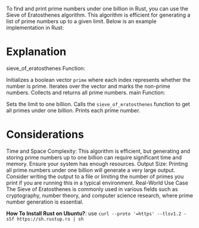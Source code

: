 To find and print prime numbers under one billion in Rust, you can use the Sieve of Eratosthenes algorithm. This algorithm is efficient for generating a list of prime numbers up to a given limit. Below is an example implementation in Rust:

# Explanation
sieve_of_eratosthenes Function:

Initializes a boolean vector `prime` where each index represents whether the number is prime.
Iterates over the vector and marks the non-prime numbers.
Collects and returns all prime numbers.
main Function:

Sets the limit to one billion.
Calls the `sieve_of_eratosthenes` function to get all primes under one billion.
Prints each prime number.

# Considerations

Time and Space Complexity: This algorithm is efficient, but generating and storing prime numbers up to one billion can require significant time and memory. Ensure your system has enough resources.
Output Size: Printing all prime numbers under one billion will generate a very large output. Consider writing the output to a file or limiting the number of primes you print if you are running this in a typical environment.
Real-World Use Case
The Sieve of Eratosthenes is commonly used in various fields such as cryptography, number theory, and computer science research, where prime number generation is essential.

__How To Install Rust on Ubuntu?__: use `curl --proto '=https' --tlsv1.2 -sSf https://sh.rustup.rs | sh`